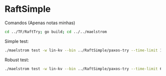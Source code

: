 # RaftSimple

Comandos (Apenas notas minhas)

```sh
cd ../TF/RaftTry; go build; cd ../../maelstrom
```

Simple test:

```sh
./maelstrom test -w lin-kv --bin ../RaftSimple/paxos-try --time-limit 10 --concurrency 4 --node-count=2
```

Robust test:

```sh
./maelstrom test -w lin-kv --bin ../RaftSimple/paxos-try --time-limit 60 --node-count 3 --concurrency 10n --rate 100 --nemesis partition --nemesis-interval 3 --test-count 5
```